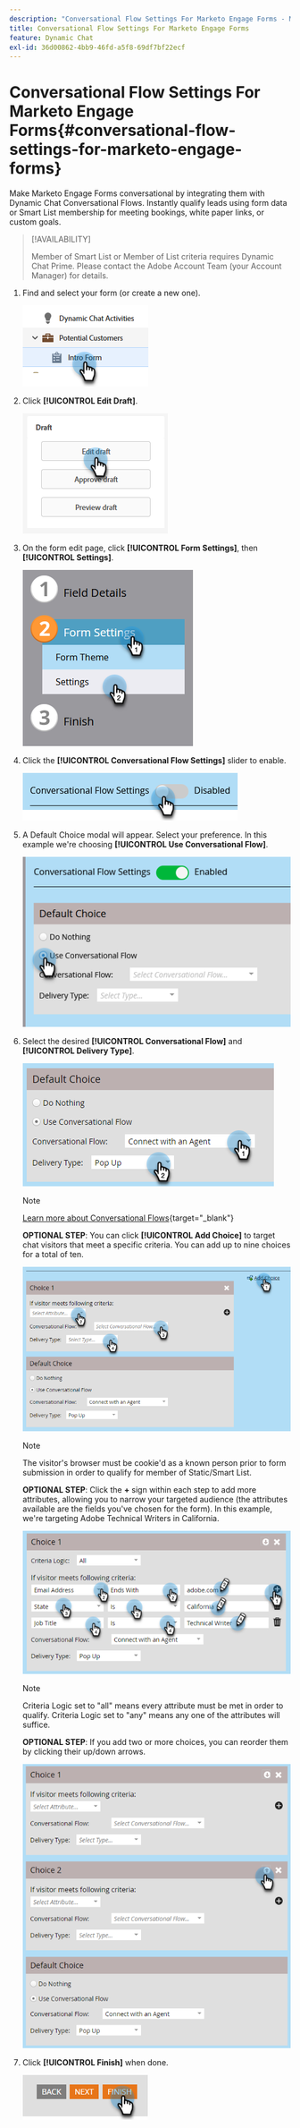 ```yaml
---
description: "Conversational Flow Settings For Marketo Engage Forms - Marketo Docs - Product Documentation"
title: Conversational Flow Settings For Marketo Engage Forms
feature: Dynamic Chat
exl-id: 36d00862-4bb9-46fd-a5f8-69df7bf22ecf
---
```

# Conversational Flow Settings For Marketo Engage Forms{#conversational-flow-settings-for-marketo-engage-forms}

Make Marketo Engage Forms conversational by integrating them with Dynamic Chat Conversational Flows. Instantly qualify leads using form data or Smart List membership for meeting bookings, white paper links, or custom goals.

>[!AVAILABILITY]
>
>Member of Smart List or Member of List criteria requires Dynamic Chat Prime. Please contact the Adobe Account Team (your Account Manager) for details.

1. Find and select your form (or create a new one).

   ![](assets/conversational-flow-settings-1.png)

1. Click **[!UICONTROL Edit Draft]**.

   ![](assets/conversational-flow-settings-2.png)

1. On the form edit page, click **[!UICONTROL Form Settings]**, then **[!UICONTROL Settings]**.

   ![](assets/conversational-flow-settings-3.png)

1. Click the **[!UICONTROL Conversational Flow Settings]** slider to enable.

   ![](assets/conversational-flow-settings-4.png)

1. A Default Choice modal will appear. Select your preference. In this example we're choosing **[!UICONTROL Use Conversational Flow]**.

   ![](assets/conversational-flow-settings-5.png)

1. Select the desired **[!UICONTROL Conversational Flow]** and **[!UICONTROL Delivery Type]**.

   ![](assets/conversational-flow-settings-6.png)

   >[!NOTE]
   >
   >[Learn more about Conversational Flows](/help/marketo/product-docs/demand-generation/dynamic-chat/automated-chat/conversational-flow-overview.md){target="_blank"}

   **OPTIONAL STEP**: You can click **[!UICONTROL Add Choice]** to target chat visitors that meet a specific criteria. You can add up to nine choices for a total of ten.

   ![](assets/conversational-flow-settings-7.png)

   >[!NOTE]
   >
   >The visitor's browser must be cookie'd as a known person prior to form submission in order to qualify for member of Static/Smart List.

   **OPTIONAL STEP**: Click the **+** sign within each step to add more attributes, allowing you to narrow your targeted audience (the attributes available are the fields you've chosen for the form). In this example, we're targeting Adobe Technical Writers in California.

   ![](assets/conversational-flow-settings-8.png)

   >[!NOTE]
   >
   >Criteria Logic set to "all" means every attribute must be met in order to qualify. Criteria Logic set to "any" means any one of the attributes will suffice.

   **OPTIONAL STEP**: If you add two or more choices, you can reorder them by clicking their up/down arrows.

   ![](assets/conversational-flow-settings-9.png)

1. Click **[!UICONTROL Finish]** when done.

   ![](assets/conversational-flow-settings-10.png)
